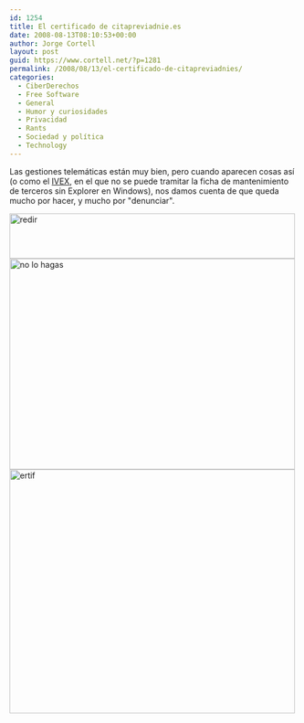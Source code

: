 ```yaml
---
id: 1254
title: El certificado de citapreviadnie.es
date: 2008-08-13T08:10:53+00:00
author: Jorge Cortell
layout: post
guid: https://www.cortell.net/?p=1281
permalink: /2008/08/13/el-certificado-de-citapreviadnies/
categories:
  - CiberDerechos
  - Free Software
  - General
  - Humor y curiosidades
  - Privacidad
  - Rants
  - Sociedad y polí­tica
  - Technology
---
```

Las gestiones telemáticas están muy bien, pero cuando aparecen cosas así (o como el <a title="IVEX.es" href="https://www.ivex.es/home.html" target="_blank">IVEX</a>, en el que no se puede tramitar la ficha de mantenimiento de terceros sin Explorer en Windows), nos damos cuenta de que queda mucho por hacer, y mucho por "denunciar".

<img src="https://farm4.static.flickr.com/3160/2758591069_b9c315f3b7.jpg" alt="redir" width="500" height="79" />

<img src="https://farm4.static.flickr.com/3223/2758591007_3d8eda961a.jpg" alt="no lo hagas" width="500" height="369" />

<img src="https://farm4.static.flickr.com/3126/2758590865_832ef3e774.jpg" alt="ertif" width="500" height="427" />